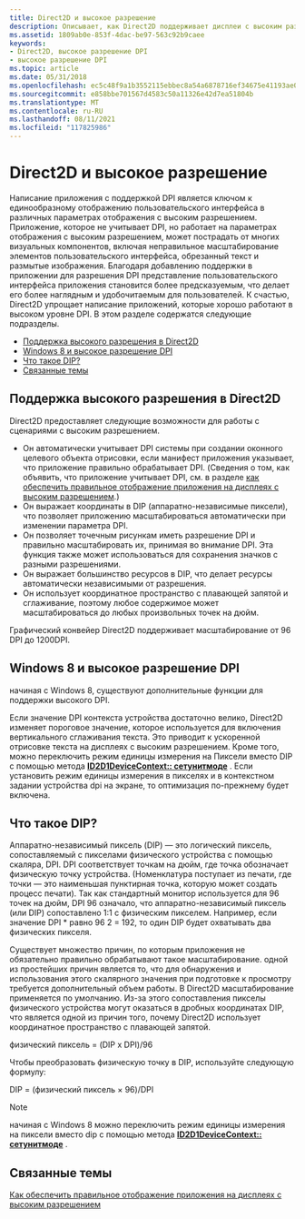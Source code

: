 ```yaml
---
title: Direct2D и высокое разрешение
description: Описывает, как Direct2D поддерживает дисплеи с высоким разрешением.
ms.assetid: 1809ab0e-853f-4dac-be97-563c92b9caee
keywords:
- Direct2D, высокое разрешение DPI
- высокое разрешение DPI
ms.topic: article
ms.date: 05/31/2018
ms.openlocfilehash: ec5c48f9a1b3552115ebbec8a54a6878716ef34675e41193ae08fb9cb8e55bc8
ms.sourcegitcommit: e858bbe701567d4583c50a11326e42d7ea51804b
ms.translationtype: MT
ms.contentlocale: ru-RU
ms.lasthandoff: 08/11/2021
ms.locfileid: "117825986"
---
```

# <a name="direct2d-and-high-dpi"></a>Direct2D и высокое разрешение

Написание приложения с поддержкой DPI является ключом к единообразному отображению пользовательского интерфейса в различных параметрах отображения с высоким разрешением. Приложение, которое не учитывает DPI, но работает на параметрах отображения с высоким разрешением, может пострадать от многих визуальных компонентов, включая неправильное масштабирование элементов пользовательского интерфейса, обрезанный текст и размытые изображения. Благодаря добавлению поддержки в приложении для разрешения DPI представление пользовательского интерфейса приложения становится более предсказуемым, что делает его более наглядным и удобочитаемым для пользователей. К счастью, Direct2D упрощает написание приложений, которые хорошо работают в высоком уровне DPI. В этом разделе содержатся следующие подразделы.

-   [Поддержка высокого разрешения в Direct2D](#high-dpi-support-in-direct2d)
-   [Windows 8 и высокое разрешение DPI](#windows-8-and-high-dpi)
-   [Что такое DIP?](#what-is-a-dip)
-   [Связанные темы](#related-topics)

## <a name="high-dpi-support-in-direct2d"></a>Поддержка высокого разрешения в Direct2D

Direct2D предоставляет следующие возможности для работы с сценариями с высоким разрешением.

-   Он автоматически учитывает DPI системы при создании оконного целевого объекта отрисовки, если манифест приложения указывает, что приложение правильно обрабатывает DPI. (Сведения о том, как объявить, что приложение учитывает DPI, см. в разделе [как обеспечить правильное отображение приложения на дисплеях с высоким разрешением](how-to--size-a-window-properly-for-high-dpi-displays.md).)
-   Он выражает координаты в DIP (аппаратно-независимые пиксели), что позволяет приложению масштабироваться автоматически при изменении параметра DPI.
-   Он позволяет точечным рисункам иметь разрешение DPI и правильно масштабировать их, принимая во внимание DPI. Эта функция также может использоваться для сохранения значков с разными разрешениями.
-   Он выражает большинство ресурсов в DIP, что делает ресурсы автоматически независимыми от разрешения.
-   Он использует координатное пространство с плавающей запятой и сглаживание, поэтому любое содержимое может масштабироваться до любых произвольных точек на дюйм.

Графический конвейер Direct2D поддерживает масштабирование от 96 DPI до 1200DPI.

## <a name="windows-8-and-high-dpi"></a>Windows 8 и высокое разрешение DPI

начиная с Windows 8, существуют дополнительные функции для поддержки высокого DPI.

Если значение DPI контекста устройства достаточно велико, Direct2D изменяет пороговое значение, которое используется для включения вертикального сглаживания текста. Это приводит к ускоренной отрисовке текста на дисплеях с высоким разрешением. Кроме того, можно переключить режим единицы измерения на Пиксели вместо DIP с помощью метода [**ID2D1DeviceContext:: сетунитмоде**](/windows/win32/api/d2d1_1/nf-d2d1_1-id2d1devicecontext-setunitmode) . Если установить режим единицы измерения в пикселях и в контекстном задании устройства dpi на экране, то оптимизация по-прежнему будет включена.

## <a name="what-is-a-dip"></a>Что такое DIP?

Аппаратно-независимый пиксель (DIP) — это логический пиксель, сопоставляемый с пикселами физического устройства с помощью скаляра, DPI. DPI соответствует точкам на дюйм, где точка обозначает физическую точку устройства. (Номенклатура поступает из печати, где точки — это наименьшая пунктирная точка, которую может создать процесс печати). Так как стандартный монитор используется для 96 точек на дюйм, DPI 96 означало, что аппаратно-независимый пиксель (или DIP) сопоставлено 1:1 с физическим пикселем. Например, если значение DPI \* равно 96 2 = 192, то один DIP будет охватывать два физических пикселя.

Существует множество причин, по которым приложения не обязательно правильно обрабатывают такое масштабирование. одной из простейших причин является то, что для обнаружения и использования этого скалярного значения при подготовке к просмотру требуется дополнительный объем работы. В Direct2D масштабирование применяется по умолчанию. Из-за этого сопоставления пикселы физического устройства могут оказаться в дробных координатах DIP, что является одной из причин того, почему Direct2D использует координатное пространство с плавающей запятой.

<dl> физический пиксель = (DIP x DPI)/96  
</dl>

Чтобы преобразовать физическую точку в DIP, используйте следующую формулу:

<dl> DIP = (физический пиксель × 96)/DPI  
</dl>

> [!Note]
>
> начиная с Windows 8 можно переключить режим единицы измерения на пиксели вместо dip с помощью метода [**ID2D1DeviceContext:: сетунитмоде**](/windows/win32/api/d2d1_1/nf-d2d1_1-id2d1devicecontext-setunitmode) .

 

## <a name="related-topics"></a>Связанные темы

<dl> <dt>

[Как обеспечить правильное отображение приложения на дисплеях с высоким разрешением](how-to--size-a-window-properly-for-high-dpi-displays.md)
</dt> </dl>

 

 